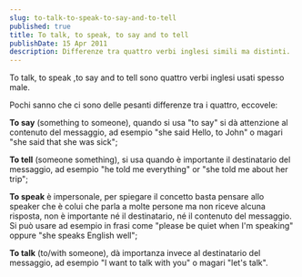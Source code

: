 ```yaml
---
slug: to-talk-to-speak-to-say-and-to-tell
published: true
title: To talk, to speak, to say and to tell
publishDate: 15 Apr 2011
description: Differenze tra quattro verbi inglesi simili ma distinti.
---
```


To talk, to speak ,to say and to tell sono quattro verbi inglesi usati spesso male.

<!--more-->

Pochi sanno che ci sono delle pesanti differenze tra i quattro, eccovele:

**To say** (something to someone), quando si usa "to say" si dà attenzione al contenuto del messaggio, ad esempio "she said Hello, to John" o magari "she said that she was sick";

**To tell** (someone something), si usa quando è importante il destinatario del messaggio, ad esempio "he told me everything" or "she told me about her trip";

**To speak** è impersonale, per spiegare il concetto basta pensare allo speaker che è colui che parla a molte persone ma non riceve alcuna risposta, non è importante né il destinatario, né il contenuto del messaggio. Si può usare ad esempio in frasi come "please be quiet when I'm speaking" oppure "she speaks English well";

**To talk** (to/with someone), dà importanza invece al destinatario del messaggio, ad esempio "I want to talk with you" o magari "let's talk".
